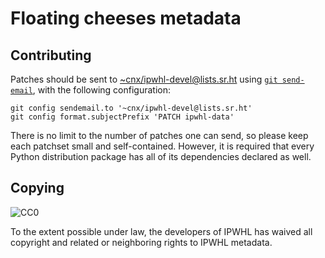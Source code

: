 # Floating cheeses metadata

## Contributing

Patches should be sent to [~cnx/ipwhl-devel@lists.sr.ht][ipwhl-devel]
using [`git send-email`][git-send-email], with the following configuration:

    git config sendemail.to '~cnx/ipwhl-devel@lists.sr.ht'
    git config format.subjectPrefix 'PATCH ipwhl-data'

There is no limit to the number of patches one can send, so please keep
each patchset small and self-contained.  However, it is required that
every Python distribution package has all of its dependencies declared
as well.

## Copying

![CC0](https://i.creativecommons.org/p/zero/1.0/88x31.png)

To the extent possible under law, the developers of IPWHL has waived
all copyright and related or neighboring rights to IPWHL metadata.

[ipwhl-devel]: https://lists.sr.ht/~cnx/ipwhl-devel
[git-send-email]: https://git-send-email.io
